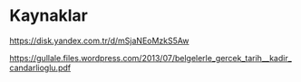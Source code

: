 # Kaynaklar
https://disk.yandex.com.tr/d/mSjaNEoMzkS5Aw


https://gullale.files.wordpress.com/2013/07/belgelerle_gercek_tarih__kadir_candarlioglu.pdf
